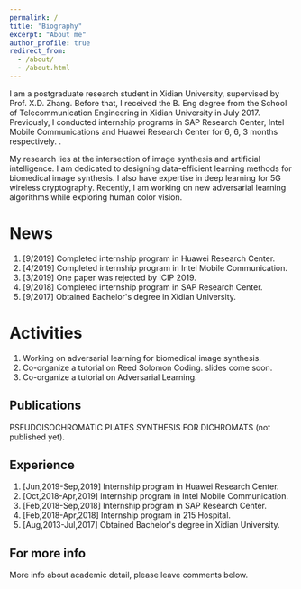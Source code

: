 ```yaml
---
permalink: /
title: "Biography"
excerpt: "About me"
author_profile: true
redirect_from: 
  - /about/
  - /about.html
---
```


I am a postgraduate research student in Xidian University, supervised by Prof. X.D. Zhang. Before that, I received the B. Eng degree from the School of Telecommunication Engineering in Xidian University in July 2017. Previously, I conducted internship programs in SAP Research Center, Intel Mobile Communications and Huawei Research Center for 6, 6, 3 months respectively. .

My research lies at the intersection of image synthesis and artificial intelligence. I am dedicated to designing data-efficient learning methods for biomedical image synthesis. I also have expertise in deep learning for 5G wireless cryptography. Recently, I am working on new adversarial learning algorithms while exploring human color vision.


News
======
1. [9/2019] Completed internship program in Huawei Research Center.
1. [4/2019] Completed internship program in Intel Mobile Communication.
1. [3/2019] One paper was rejected by ICIP 2019.
1. [9/2018] Completed internship program in SAP Research Center.
1. [9/2017] Obtained Bachelor's degree in Xidian University.


Activities
======
1. Working on adversarial learning for biomedical image synthesis.
1. Co-organize a tutorial on Reed Solomon Coding. slides come soon.
1. Co-organize a tutorial on Adversarial Learning. 


Publications
------
PSEUDOISOCHROMATIC PLATES SYNTHESIS FOR DICHROMATS (not published yet).


Experience
------
1. [Jun,2019-Sep,2019] Internship program in Huawei Research Center.
1. [Oct,2018-Apr,2019] Internship program in Intel Mobile Communication.
1. [Feb,2018-Sep,2018] Internship program in SAP Research Center.
1. [Feb,2018-Apr,2018] Internship program in 215 Hospital.
1. [Aug,2013-Jul,2017] Obtained Bachelor's degree in Xidian University.


For more info
------
More info about academic detail, please leave comments below.
